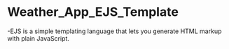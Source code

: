 # Weather_App_EJS_Template

-EJS is a simple templating language that lets you generate HTML markup with plain JavaScript. 